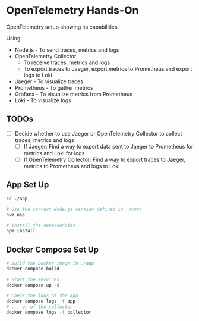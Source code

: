 # OpenTelemetry Hands-On

OpenTelemetry setup showing its capabilities.

Using:

- Node.js - To send traces, metrics and logs
- OpenTelemetry Collector
  - To receive traces, metrics and logs
  - To export traces to Jaeger, export metrics to Prometheus and export logs to Loki
- Jaeger - To visualize traces
- Prometheus - To gather metrics
- Grafana - To visualize metrics from Prometheus
- Loki - To visualize logs

## TODOs

- [ ] Decide whether to use Jaeger or OpenTelemetry Collector to collect traces, metrics and logs
  - [ ] If Jaeger: Find a way to export data sent to Jaeger to Prometheus for metrics and Loki for logs
  - [ ] If OpenTelemetry Collector: Find a way to export traces to Jaeger, metrics to Prometheus and logs to Loki

## App Set Up

```bash
cd ./app

# Use the correct Node.js version defined in .nvmrc
nvm use

# Install the dependencies
npm install
```

## Docker Compose Set Up

```bash
# Build the Docker Image in ./app
docker compose build

# Start the services
docker compose up -d

# Check the logs of the app
docker compose logs -f app
# ... or of the collector
docker compose logs -f collector
```

